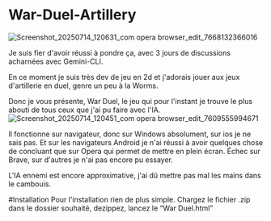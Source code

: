 # War-Duel-Artillery
![Screenshot_20250714_120631_com opera browser_edit_7668132366016](https://github.com/user-attachments/assets/fd6103f8-2329-4019-9dc7-c98f199327e6)

Je suis fier d'avoir réussi à pondre ça, avec 3 jours de discussions acharnées avec Gemini-CLI. 

En ce moment je suis très dev de jeu en 2d et j'adorais jouer aux jeux d'artillerie en duel, genre un peu à la Worms. 

Donc je vous présente, War Duel, le jeu qui pour l'instant je trouve le plus abouti de tous ceux que j'ai pu faire avec l'IA. 
![Screenshot_20250714_120451_com opera browser_edit_7609555994671](https://github.com/user-attachments/assets/8b65ed31-0281-45b0-9dfd-19702dc40874)

Il fonctionne sur navigateur, donc sur Windows absolument, sur ios je ne sais pas. Et sur les navigateurs Android je n'ai réussi à avoir quelques chose de concluant que sur Opera qui permet de mettre en plein écran. Échec sur Brave, sur d'autres je n'ai pas encore pu essayer. 

L'IA ennemi est encore approximative, j'ai dû mettre pas mal les mains dans le cambouis. 


#Installation 
Pour l'installation rien de plus simple. Chargez le fichier .zip dans le dossier souhaité, dezippez, lancez le “War Duel.html”


















 

